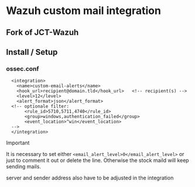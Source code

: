 # Wazuh custom mail integration
## Fork of JCT-Wazuh

## Install / Setup

### ossec.conf
```
  <integration>
    <name>custom-email-alerts</name>
    <hook_url>recipient@domain.tld</hook_url>   <!-- recipient(s) -->
    <level>12</level>
    <alert_format>json</alert_format>
  <!-- optionale filter:
       <rule_id>5710,5711,4740</rule_id>
       <group>windows,authentication_failed</group>
       <event_location>^win</event_location>
  -->
  </integration>
```
> [!IMPORTANT]
> It is necessary to set either `<email_alert_level>0</email_alert_level>` or just to comment it out or delete the line. Otherwise the stock maild will keep sending mails.

server and sender address also have to be adjusted in the integration
